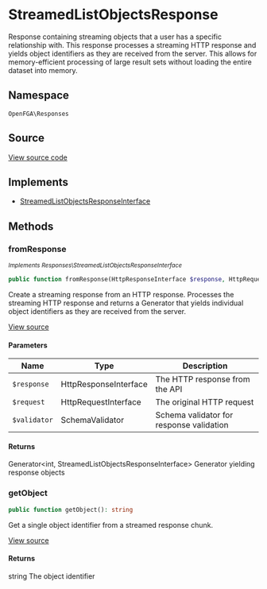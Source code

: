 # StreamedListObjectsResponse

Response containing streaming objects that a user has a specific relationship with. This response processes a streaming HTTP response and yields object identifiers as they are received from the server. This allows for memory-efficient processing of large result sets without loading the entire dataset into memory.

## Namespace
`OpenFGA\Responses`

## Source
[View source code](https://github.com/evansims/openfga-php/blob/main/src/Responses/StreamedListObjectsResponse.php)

## Implements
* [StreamedListObjectsResponseInterface](StreamedListObjectsResponseInterface.md)



## Methods
### fromResponse

*<small>Implements Responses\StreamedListObjectsResponseInterface</small>*  

```php
public function fromResponse(HttpResponseInterface $response, HttpRequestInterface $request, SchemaValidator $validator): Generator<int, StreamedListObjectsResponseInterface>
```

Create a streaming response from an HTTP response. Processes the streaming HTTP response and returns a Generator that yields individual object identifiers as they are received from the server.

[View source](https://github.com/evansims/openfga-php/blob/main/src/Responses/StreamedListObjectsResponseInterface.php#L42)

#### Parameters
| Name | Type | Description |
|------|------|-------------|
| `$response` | HttpResponseInterface | The HTTP response from the API |
| `$request` | HttpRequestInterface | The original HTTP request |
| `$validator` | SchemaValidator | Schema validator for response validation |

#### Returns
Generator&lt;int, StreamedListObjectsResponseInterface&gt;
 Generator yielding response objects

### getObject


```php
public function getObject(): string
```

Get a single object identifier from a streamed response chunk.

[View source](https://github.com/evansims/openfga-php/blob/main/src/Responses/StreamedListObjectsResponse.php#L125)


#### Returns
string
 The object identifier

